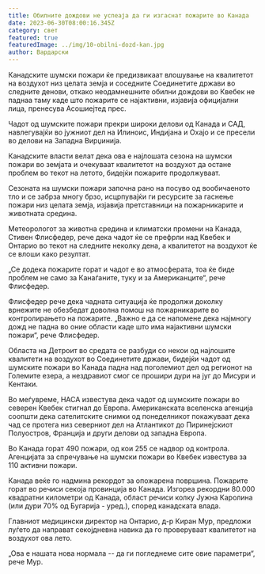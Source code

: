 ```yaml
---
title: Обилните дождови не успеаја да ги изгаснат пожарите во Канада
date: 2023-06-30T08:00:16.345Z
category: свет
featured: true
featuredImage: ../img/10-obilni-dozd-kan.jpg
author: Вардарски
---
```

Канадските шумски пожари ќе предизвикаат влошување на квалитетот на воздухот низ целата земја и соседните Соединетите држави во следните денови, откако неодамнешните обилни дождови во Квебек не паднаа таму каде што пожарите се најактивни, изјавија официјални лица, пренесува Асошиејтед прес.

Чадот од шумските пожари прекри широки делови од Канада и САД, навлегувајќи во јужниот дел на Илиноис, Индијана и Охајо и се пресели во делови на Западна Вирџинија.

Канадските власти велат дека ова е најлошата сезона на шумски пожари во земјата и очекуваат квалитетот на воздухот да остане проблем во текот на летото, бидејќи пожарите продолжуваат.

Сезоната на шумски пожари започна рано на посуво од вообичаеното тло и се забрза многу брзо, исцрпувајќи ги ресурсите за гаснење пожари низ целата земја, изјавија претставници на пожарникарите и животната средина.

Метеорологот за животна средина и климатски промени на Канада, Стивен Флисфедер, рече дека чадот ќе се префрли над Квебек и Онтарио во текот на следните неколку дена, а квалитетот на воздухот ќе се влоши како резултат.

„Се додека пожарите горат и чадот е во атмосферата, тоа ќе биде проблем не само за Канаѓаните, туку и за Американците“, рече Флисфедер.

Флисфедер рече дека чадната ситуација ќе продолжи доколку врнежите не обезбедат доволна помош на пожарникарите во контролирањето на пожарите. „Важно е да се напомене дека најмногу дожд не падна во оние области каде што има најактивни шумски пожари“, рече Флисфедер.

Областа на Детроит во средата се разбуди со некои од најлошите квалитети на воздухот во Соединетите држави, бидејќи чадот од шумските пожари во Канада падна над поголемиот дел од регионот на Големите езера, а нездравиот смог се прошири дури на југ до Мисури и Кентаки.

Во меѓувреме, НАСА известува дека чадот од шумските пожари во северен Квебек стигнал до Европа. Американската вселенска агенција соопшти дека сателитските снимки од понеделникот покажуваат дека чад се протега низ северниот дел на Атлантикот до Пиринејскиот Полуостров, Франција и други делови од западна Европа.

Во Канада горат 490 пожари, од кои 255 се надвор од контрола. Агенцијата за спречување на шумски пожари во Квебек известува за 110 активни пожари.

Канада веќе го надмина рекордот за опожарена површина. Пожарите горат во речиси секоја провинција во Канада. Изгореа рекордни 80.000 квадратни километри од Канада, област речиси колку Јужна Каролина (или дури 70% од Бугарија - уред.), според канадската влада.

Главниот медицински директор на Онтарио, д-р Киран Мур, предложи луѓето да направат секојдневна навика да го проверуваат квалитетот на воздухот ова лето.

„Ова е нашата нова нормала -- да ги погледнеме сите овие параметри“, рече Мур.